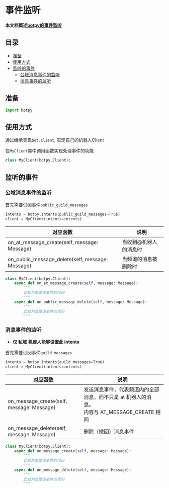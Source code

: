 # 事件监听

**本文档概述[botpy的事件监听](https://github.com/tencent-connect/botpy/blob/feature/botpy_1.0/botpy/flags.py)**

## 目录
- [准备](#准备)
- [使用方式](#使用方式)
- [监听的事件](#监听的事件)
  + [公域消息事件的监听](#公域消息事件的监听)
  + [消息事件的监听](#消息事件的监听)


## 准备
```python
import botpy
```

## 使用方式

通过继承实现`bot.Client`, 实现自己的机器人Client

在`MyClient`类中调用函数实现处理事件的功能

```python
class MyClient(botpy.Client):
```

## 监听的事件

### 公域消息事件的监听

首先需要订阅事件`public_guild_messages`

```python
intents = botpy.Intents(public_guild_messages=True) 
client = MyClient(intents=intents)
```

|对应函数| 说明 |
| --------- | ---- |
| on_at_message_create(self, message: Message) | 当收到@机器人的消息时 |
| on_public_message_delete(self, message: Message) | 当频道的消息被删除时 |

```python
class MyClient(botpy.Client):
    async def on_at_message_create(self, message: Message):
        """
        此处为处理该事件的代码
        """
    async def on_public_message_delete(self, message: Message):
        """
        此处为处理该事件的代码
        """
```

### 消息事件的监听


- **仅 私域 机器人能够设置此 intents**


首先需要订阅事件`guild_messages`

```python
intents = botpy.Intents(guild_messages=True) 
client = MyClient(intents=intents)
```

|对应函数| 说明 |
| --------- | ---- |
| on_message_create(self, message: Message) | 发送消息事件，代表频道内的全部消息，而不只是 at 机器人的消息。</br>内容与 AT_MESSAGE_CREATE 相同 |
| on_message_delete(self, message: Message) | 删除（撤回）消息事件 |

```python
class MyClient(botpy.Client):
    async def on_message_create(self, message: Message):
        """
        此处为处理该事件的代码
        """
    async def on_message_delete(self, message: Message):
        """
        此处为处理该事件的代码
        """
```
